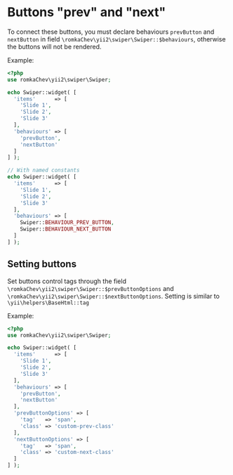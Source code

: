 # Buttons "prev" and "next"

To connect these buttons, you must declare behaviours `prevButton` and `nextButton` in field `\romkaChev\yii2\swiper\Swiper::$behaviours`, 
otherwise the buttons will not be rendered.

Example:

```PHP
<?php
use romkaChev\yii2\swiper\Swiper;

echo Swiper::widget( [
  'items'      => [
    'Slide 1',
    'Slide 2',
    'Slide 3'
  ],
  'behaviours' => [
    'prevButton',
    'nextButton'
  ]
] );

// With named constants
echo Swiper::widget( [
  'items'      => [
    'Slide 1',
    'Slide 2',
    'Slide 3'
  ],
  'behaviours' => [
    Swiper::BEHAVIOUR_PREV_BUTTON,
    Swiper::BEHAVIOUR_NEXT_BUTTON
  ]
] );
```

## Setting buttons

Set buttons control tags through the field `\romkaChev\yii2\swiper\Swiper::$prevButtonOptions` and `\romkaChev\yii2\swiper\Swiper::$nextButtonOptions`. 
Setting is similar to `\yii\helpers\BaseHtml::tag`

Example:

```PHP
<?php
use romkaChev\yii2\swiper\Swiper;

echo Swiper::widget( [
  'items'      => [
    'Slide 1',
    'Slide 2',
    'Slide 3'
  ],
  'behaviours' => [
    'prevButton',
    'nextButton'
  ],
  'prevButtonOptions' => [
    'tag'   => 'span',
    'class' => 'custom-prev-class'
  ],
  'nextButtonOptions' => [
    'tag'   => 'span',
    'class' => 'custom-next-class'
  ]
] );
```

